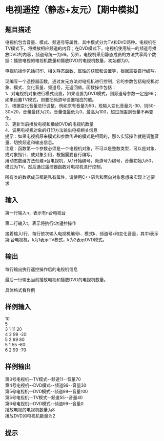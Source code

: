 # 电视遥控（静态+友元）【期中模拟】  
  
## 题目描述  
电视机包含音量、模式、频道号等属性，其中模式分为TV和DVD两种。电视机在TV模式下，将播放相应频道的内容；在DVD模式下，电视机使用统一的频道号播放DVD的内容，频道号统一为99。另外，电视机采用静态成员的方法共享两个数据：播放电视的电视机数量和播放DVD的电视机数量，初始都为0。  
  
电视机操作包括打印、相关静态函数、属性的获取和设置等，根据需要自行编写。  
  
现编写一个遥控器函数，通过友元方法对电视机进行控制，它的参数包括电视机对象、模式、变化音量、频道号，无返回值。函数操作包括：  
1、对电视机对象进行模式设置，如果设置为DVD模式，则频道号参数一定是99；如果设置TV模式，则要把频道号设置相应的值。  
2、根据变化音量进行调整，例如原有音量为50，现输入变化音量为-30，则50-30=20，音量最终为20。音量值最低为0，最高为100，超过范围则音量不再变化。  
3、更新当前播放电视和播放DVD的电视机数量  
4、调用电视机对象的打印方法输出电视相关信息  
提示：如果电视机原来模式和参数传递的模式是相同的，那么实际操作就是调整音量、切换频道和输出信息。  
注意：函数第一个参数必须是一个电视机对象，不可以是整数类型，可以是对象、或对象指针、或对象引用，根据需要自行编写。  
用动态数组方法创建n台电视机，从1开始编号，频道号为编号，音量初始为50，模式为TV，然后通过遥控器函数对电视机进行控制。  
  
所有类的数据成员都是私有属性。请使用C++语言和面向对象思想来实现上述要求  
  
## 输入  
第一行输入n，表示有n台电视台  
  
第二行输入t，表示将执行t次遥控操作  
  
接着输入t行，每行依次输入电视机编号i、模式k、频道号x和变化音量，其中i表示第i台电视机，k为1表示TV模式，k为2表示DVD模式。  
  
## 输出  
每行输出执行遥控操作后的电视机信息  
  
最后一行输出当前播放电视和播放DVD的电视机数量。  
  
具体格式看样例  
  
## 样例输入  
10  
5  
3 1 11 20  
4 2 99 -20  
5 2 99 80  
5 1 55 -60  
6 2 99 -70  
## 样例输出  
第3号电视机--TV模式--频道11--音量70  
第4号电视机--DVD模式--频道99--音量30  
第5号电视机--DVD模式--频道99--音量100  
第5号电视机--TV模式--频道55--音量40  
第6号电视机--DVD模式--频道99--音量0  
播放电视的电视机数量为8  
播放DVD的电视机数量为2  
## 提示  
  
